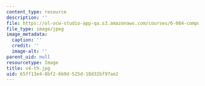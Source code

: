 ```yaml
---
content_type: resource
description: ''
file: https://ol-ocw-studio-app-qa.s3.amazonaws.com/courses/6-004-computation-structures-spring-2017/65ff13e48bf26b9d525d18d32bf97ae2_v4-th.jpg
file_type: image/jpeg
image_metadata:
  caption: ''
  credit: ''
  image-alt: ''
parent_uid: null
resourcetype: Image
title: v4-th.jpg
uid: 65ff13e4-8bf2-6b9d-525d-18d32bf97ae2
---
```

